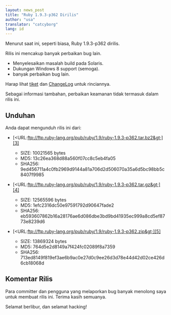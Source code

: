 ```yaml
---
layout: news_post
title: "Ruby 1.9.3-p362 Dirilis"
author: "usa"
translator: "catcyborg"
lang: id
---
```


Menurut saat ini, seperti biasa, Ruby 1.9.3-p362 dirilis.

Rilis ini mencakup banyak perbaikan bug lain.

* Menyelesaikan masalah build pada Solaris.
* Dukungan Windows 8 support (semoga).
* banyak perbaikan bug lain.

Harap lihat [tiket][1] dan [ChangeLog][2] untuk rinciannya.

Sebagai informasi tambahan, perbaikan keamanan tidak termasuk dalam rilis ini.

## Unduhan

Anda dapat mengunduh rilis ini dari:

* [&lt;URL:ftp://ftp.ruby-lang.org/pub/ruby/1.9/ruby-1.9.3-p362.tar.bz2&gt;][3]
  * SIZE: 10021565 bytes
  * MD5: 13c26ea368d88a560f07cc8c5eb4fa05
  * SHA256:
    9ed456711a4c0fb2969d9144a81a706d2d506070a35a6d5bc98bb5c8407f9985

* [&lt;URL:ftp://ftp.ruby-lang.org/pub/ruby/1.9/ruby-1.9.3-p362.tar.gz&gt;][4]
  * SIZE: 12565596 bytes
  * MD5: 1efc2316dc50e97591792d90647fade2
  * SHA256:
    eb593607862b16a28176ae6d086dbe3bd9bd41935ec999a8cd5ef8773e8239d6

* [&lt;URL:ftp://ftp.ruby-lang.org/pub/ruby/1.9/ruby-1.9.3-p362.zip&gt;][5]
  * SIZE: 13869324 bytes
  * MD5: 764d5e2d8149a7f424fc02089f8a7359
  * SHA256:
    713ed8149f819ef3ae6b9ac0e27d0c9ee26d3d78e44d42d02ce426d6cb18068d

## Komentar Rilis

Para committer dan pengguna yang melaporkan bug banyak menolong saya untuk membuat
rilis ini. Terima kasih semuanya.

Selamat berlibur, dan selamat hacking!



[1]: https://bugs.ruby-lang.org/projects/ruby-193/issues?set_filter=1&amp;status_id=5
[2]: http://svn.ruby-lang.org/repos/ruby/tags/v1_9_3_362/ChangeLog
[3]: ftp://ftp.ruby-lang.org/pub/ruby/1.9/ruby-1.9.3-p362.tar.bz2
[4]: ftp://ftp.ruby-lang.org/pub/ruby/1.9/ruby-1.9.3-p362.tar.gz
[5]: ftp://ftp.ruby-lang.org/pub/ruby/1.9/ruby-1.9.3-p362.zip
